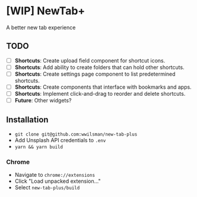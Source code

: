 # [WIP] NewTab+

A better new tab experience

## TODO

- [ ] **Shortcuts**: Create upload field component for shortcut icons.
- [ ] **Shortcuts**: Add ability to create folders that can hold other shortcuts.
- [ ] **Shortcuts**: Create settings page component to list predetermined shortcuts.
- [ ] **Shortcuts**: Create components that interface with bookmarks and apps.
- [ ] **Shortcuts**: Implement click-and-drag to reorder and delete shortcuts.
- [ ] **Future**: Other widgets?

## Installation

- `git clone git@github.com:wwilsman/new-tab-plus`
- Add Unsplash API credentials to `.env`
- `yarn && yarn build`

### Chrome

- Navigate to `chrome://extensions`
- Click "Load unpacked extension..."
- Select `new-tab-plus/build`
